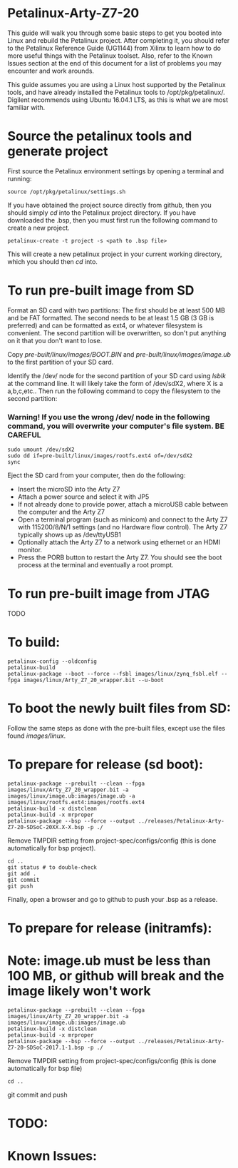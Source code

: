 # Petalinux-Arty-Z7-20

This guide will walk you through some basic steps to get you booted into Linux and rebuild the Petalinux project. After completing it, you should refer
to the Petalinux Reference Guide (UG1144) from Xilinx to learn how to do more useful things with the Petalinux toolset. Also, refer to the Known Issues section at the end of this document for a list of problems you may encounter and work arounds.

This guide assumes you are using a Linux host supported by the Petalinux tools, and have already installed the Petalinux tools to /opt/pkg/petalinux/. Digilent recommends using Ubuntu 16.04.1 LTS, as this is what we are most familiar with.

# Source the petalinux tools and generate project

First source the Petalinux environment settings by opening a terminal and running:

```
source /opt/pkg/petalinux/settings.sh
```

If you have obtained the project source directly from github, then you should simply _cd_ into the Petalinux project directory. If you have downloaded the 
.bsp, then you must first run the following command to create a new project.

```
petalinux-create -t project -s <path to .bsp file>
```

This will create a new petalinux project in your current working directory, which you should then _cd_ into.

# To run pre-built image from SD

Format an SD card with two partitions: The first should be at least 500 MB and be FAT formatted. The second needs to be at least 1.5 GB (3 GB is preferred) and can be formatted as ext4, or whatever filesystem is convenient. The second partition will be overwritten, so don't
put anything on it that you don't want to lose.

Copy _pre-built/linux/images/BOOT.BIN_ and _pre-built/linux/images/image.ub_ to the first partition of your SD card.

Identify the /dev/ node for the second partition of your SD card using _lsblk_ at the command line. It will likely take the form of /dev/sdX2, where X is a a,b,c,etc.. Then run the following command to copy the filesystem to the second partition:

### Warning! If you use the wrong /dev/ node in the following command, you will overwrite your computer's file system. BE CAREFUL

```
sudo umount /dev/sdX2
sudo dd if=pre-built/linux/images/rootfs.ext4 of=/dev/sdX2
sync
```

Eject the SD card from your computer, then do the following:

* Insert the microSD into the Arty Z7
* Attach a power source and select it with JP5
* If not already done to provide power, attach a microUSB cable between the computer and the Arty Z7
* Open a terminal program (such as minicom) and connect to the Arty Z7 with 115200/8/N/1 settings (and no Hardware flow control). The Arty Z7 typically shows up as /dev/ttyUSB1
* Optionally attach the Arty Z7 to a network using ethernet or an HDMI monitor.
* Press the PORB button to restart the Arty Z7. You should see the boot process at the terminal and eventually a root prompt.


# To run pre-built image from JTAG

TODO

# To build:

```
petalinux-config --oldconfig
petalinux-build
petalinux-package --boot --force --fsbl images/linux/zynq_fsbl.elf --fpga images/linux/Arty_Z7_20_wrapper.bit --u-boot
```

# To boot the newly built files from SD: 

Follow the same steps as done with the pre-built files, except use the files found _images/linux_.

# To prepare for release (sd boot):

```
petalinux-package --prebuilt --clean --fpga images/linux/Arty_Z7_20_wrapper.bit -a images/linux/image.ub:images/image.ub -a images/linux/rootfs.ext4:images/rootfs.ext4
petalinux-build -x distclean
petalinux-build -x mrproper
petalinux-package --bsp --force --output ../releases/Petalinux-Arty-Z7-20-SDSoC-20XX.X-X.bsp -p ./
```
Remove TMPDIR setting from project-spec/configs/config (this is done automatically for bsp project).
```
cd ..
git status # to double-check
git add .
git commit
git push
```
Finally, open a browser and go to github to push your .bsp as a release.

# To prepare for release (initramfs):
# Note: image.ub must be less than 100 MB, or github will break and the image likely won't work

```
petalinux-package --prebuilt --clean --fpga images/linux/Arty_Z7_20_wrapper.bit -a images/linux/image.ub:images/image.ub
petalinux-build -x distclean
petalinux-build -x mrproper
petalinux-package --bsp --force --output ../releases/Petalinux-Arty-Z7-20-SDSoC-2017.1-1.bsp -p ./
```
Remove TMPDIR setting from project-spec/configs/config (this is done automatically for bsp file)
```
cd ..
```
git commit and push

# TODO:
 

# Known Issues:


